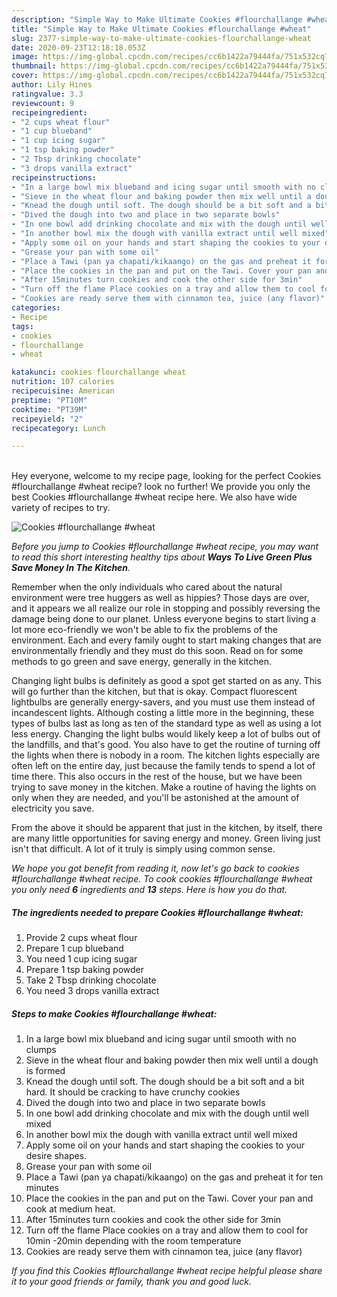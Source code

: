 ```yaml
---
description: "Simple Way to Make Ultimate Cookies #flourchallange #wheat"
title: "Simple Way to Make Ultimate Cookies #flourchallange #wheat"
slug: 2377-simple-way-to-make-ultimate-cookies-flourchallange-wheat
date: 2020-09-23T12:18:18.053Z
image: https://img-global.cpcdn.com/recipes/cc6b1422a79444fa/751x532cq70/cookies-flourchallange-wheat-recipe-main-photo.jpg
thumbnail: https://img-global.cpcdn.com/recipes/cc6b1422a79444fa/751x532cq70/cookies-flourchallange-wheat-recipe-main-photo.jpg
cover: https://img-global.cpcdn.com/recipes/cc6b1422a79444fa/751x532cq70/cookies-flourchallange-wheat-recipe-main-photo.jpg
author: Lily Hines
ratingvalue: 3.3
reviewcount: 9
recipeingredient:
- "2 cups wheat flour"
- "1 cup blueband"
- "1 cup icing sugar"
- "1 tsp baking powder"
- "2 Tbsp drinking chocolate"
- "3 drops vanilla extract"
recipeinstructions:
- "In a large bowl mix blueband and icing sugar until smooth with no clumps"
- "Sieve in the wheat flour and baking powder then mix well until a dough is formed"
- "Knead the dough until soft. The dough should be a bit soft and a bit hard. It should be cracking to have crunchy cookies"
- "Dived the dough into two and place in two separate bowls"
- "In one bowl add drinking chocolate and mix with the dough until well mixed"
- "In another bowl mix the dough with vanilla extract until well mixed"
- "Apply some oil on your hands and start shaping the cookies to your desire shapes."
- "Grease your pan with some oil"
- "Place a Tawi (pan ya chapati/kikaango) on the gas and preheat it for ten minutes"
- "Place the cookies in the pan and put on the Tawi. Cover your pan and cook at medium heat."
- "After 15minutes turn cookies and cook the other side for 3min"
- "Turn off the flame Place cookies on a tray and allow them to cool for 10min -20min depending with the room temperature"
- "Cookies are ready serve them with cinnamon tea, juice (any flavor)"
categories:
- Recipe
tags:
- cookies
- flourchallange
- wheat

katakunci: cookies flourchallange wheat 
nutrition: 107 calories
recipecuisine: American
preptime: "PT10M"
cooktime: "PT39M"
recipeyield: "2"
recipecategory: Lunch

---
```

<br>
Hey everyone, welcome to my recipe page, looking for the perfect Cookies #flourchallange #wheat recipe? look no further! We provide you only the best Cookies #flourchallange #wheat recipe here. We also have wide variety of recipes to try.
<br>


![Cookies #flourchallange #wheat](https://img-global.cpcdn.com/recipes/cc6b1422a79444fa/751x532cq70/cookies-flourchallange-wheat-recipe-main-photo.jpg)

<i>Before you jump to Cookies #flourchallange #wheat recipe, you may want to read this short interesting healthy tips about 
<strong>Ways To Live Green Plus Save Money In The Kitchen</strong>.</i>
</br>

Remember when the only individuals who cared about the natural environment were tree huggers as well as hippies? Those days are over, and it appears we all realize our role in stopping and possibly reversing the damage being done to our planet. Unless everyone begins to start living a lot more eco-friendly we won't be able to fix the problems of the environment. Each and every family ought to start making changes that are environmentally friendly and they must do this soon. Read on for some methods to go green and save energy, generally in the kitchen.

Changing light bulbs is definitely as good a spot get started on as any. This will go further than the kitchen, but that is okay. Compact fluorescent lightbulbs are generally energy-savers, and you must use them instead of incandescent lights. Although costing a little more in the beginning, these types of bulbs last as long as ten of the standard type as well as using a lot less energy. Changing the light bulbs would likely keep a lot of bulbs out of the landfills, and that's good. You also have to get the routine of turning off the lights when there is nobody in a room. The kitchen lights especially are often left on the entire day, just because the family tends to spend a lot of time there. This also occurs in the rest of the house, but we have been trying to save money in the kitchen. Make a routine of having the lights on only when they are needed, and you'll be astonished at the amount of electricity you save.

From the above it should be apparent that just in the kitchen, by itself, there are many little opportunities for saving energy and money. Green living just isn't that difficult. A lot of it truly is simply using common sense.


<i>We hope you got benefit from reading it, now let's go back to cookies #flourchallange #wheat recipe. To cook cookies #flourchallange #wheat you only need <strong>6</strong> ingredients and <strong>13</strong> steps. Here is how you do that.
</i>

##### The ingredients needed to prepare Cookies #flourchallange #wheat:

1. Provide 2 cups wheat flour
1. Prepare 1 cup blueband
1. You need 1 cup icing sugar
1. Prepare 1 tsp baking powder
1. Take 2 Tbsp drinking chocolate
1. You need 3 drops vanilla extract


##### Steps to make Cookies #flourchallange #wheat:

1. In a large bowl mix blueband and icing sugar until smooth with no clumps
1. Sieve in the wheat flour and baking powder then mix well until a dough is formed
1. Knead the dough until soft. The dough should be a bit soft and a bit hard. It should be cracking to have crunchy cookies
1. Dived the dough into two and place in two separate bowls
1. In one bowl add drinking chocolate and mix with the dough until well mixed
1. In another bowl mix the dough with vanilla extract until well mixed
1. Apply some oil on your hands and start shaping the cookies to your desire shapes.
1. Grease your pan with some oil
1. Place a Tawi (pan ya chapati/kikaango) on the gas and preheat it for ten minutes
1. Place the cookies in the pan and put on the Tawi. Cover your pan and cook at medium heat.
1. After 15minutes turn cookies and cook the other side for 3min
1. Turn off the flame Place cookies on a tray and allow them to cool for 10min -20min depending with the room temperature
1. Cookies are ready serve them with cinnamon tea, juice (any flavor)


<i>If you find this Cookies #flourchallange #wheat recipe helpful please share it to your good friends or family, thank you and good luck.</i>
